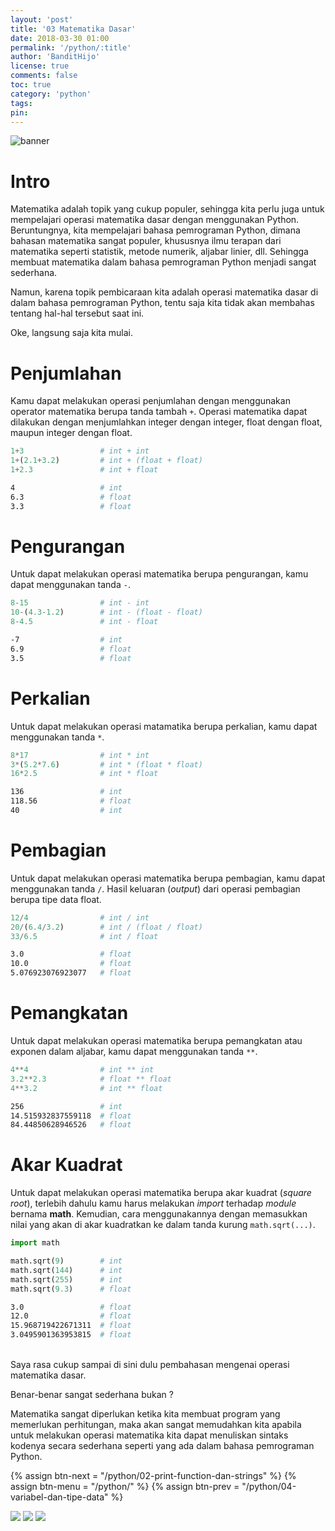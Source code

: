 ```yaml
---
layout: 'post'
title: '03 Matematika Dasar'
date: 2018-03-30 01:00
permalink: '/python/:title'
author: 'BanditHijo'
license: true
comments: false
toc: true
category: 'python'
tags:
pin:
---
```


<img class="post-body-img" src="{{ site.lazyload.logo_blank_banner }}" data-echo="https://s20.postimg.cc/rjj46uizh/banner_python_00.png" alt="banner">

# Intro
Matematika adalah topik yang cukup populer, sehingga kita perlu juga untuk mempelajari operasi matematika dasar dengan menggunakan Python. Beruntungnya, kita mempelajari bahasa pemrograman Python, dimana bahasan matematika sangat populer, khususnya ilmu terapan dari matematika seperti statistik, metode numerik, aljabar linier, dll. Sehingga membuat matematika dalam bahasa pemrograman Python menjadi sangat sederhana.

Namun, karena topik pembicaraan kita adalah operasi matematika dasar di dalam bahasa pemrograman Python, tentu saja kita tidak akan membahas tentang hal-hal tersebut saat ini.

Oke, langsung saja kita mulai.

# Penjumlahan
Kamu dapat melakukan operasi penjumlahan dengan menggunakan operator matematika berupa tanda tambah `+`. Operasi matematika dapat dilakukan dengan menjumlahkan integer dengan integer, float dengan float, maupun integer dengan float.
```python
1+3                 # int + int
1+(2.1+3.2)         # int + (float + float)
1+2.3               # int + float
```
```bash
4                   # int
6.3                 # float
3.3                 # float
```

# Pengurangan
Untuk dapat melakukan operasi matematika berupa pengurangan, kamu dapat menggunakan tanda `-`.
```python
8-15                # int - int
10-(4.3-1.2)        # int - (float - float)
8-4.5               # int - float
```
```bash
-7                  # int
6.9                 # float
3.5                 # float
```

# Perkalian
Untuk dapat melakukan operasi matamatika berupa perkalian, kamu dapat menggunakan tanda `*`.
```python
8*17                # int * int
3*(5.2*7.6)         # int * (float * float)
16*2.5              # int * float
```
```bash
136                 # int
118.56              # float
40                  # int
```

# Pembagian
Untuk dapat melakukan operasi matematika berupa pembagian, kamu dapat menggunakan tanda `/`. Hasil keluaran (_output_) dari operasi pembagian berupa tipe data float.
```python
12/4                # int / int
20/(6.4/3.2)        # int / (float / float)
33/6.5              # int / float
```
```bash
3.0                 # float
10.0                # float
5.076923076923077   # float
```

# Pemangkatan
Untuk dapat melakukan operasi matematika berupa pemangkatan atau exponen dalam aljabar, kamu dapat menggunakan tanda `**`.
```python
4**4                # int ** int
3.2**2.3            # float ** float
4**3.2              # int ** float
```
```bash
256                 # int
14.515932837559118  # float
84.44850628946526   # float
```

# Akar Kuadrat
Untuk dapat melakukan operasi matematika berupa akar kuadrat (_square root_), terlebih dahulu kamu harus melakukan _import_ terhadap _module_ bernama **math**. Kemudian, cara menggunakannya dengan memasukkan nilai yang akan di akar kuadratkan ke dalam tanda kurung `math.sqrt(...)`.
```python
import math

math.sqrt(9)        # int
math.sqrt(144)      # int
math.sqrt(255)      # int
math.sqrt(9.3)      # float
```
```bash
3.0                 # float
12.0                # float
15.968719422671311  # float
3.0495901363953815  # float
```

<br>
Saya rasa cukup sampai di sini dulu pembahasan mengenai operasi matematika dasar.

Benar-benar sangat sederhana bukan ?

Matematika sangat diperlukan ketika kita membuat program yang memerlukan perhitungan, maka akan sangat memudahkan kita apabila untuk melakukan operasi matematika kita dapat menuliskan sintaks kodenya secara sederhana seperti yang ada dalam bahasa pemrograman Python.


<!-- NEXT PREV BUTTON -->
{% assign btn-next = "/python/02-print-function-dan-strings" %}
{% assign btn-menu = "/python/" %}
{% assign btn-prev = "/python/04-variabel-dan-tipe-data" %}
<div class="post-nav">
<a class="btn-blue-l" href="{{ btn-next }}"><img class="btn-img" src="/assets/img/logo/logo_ap.png"></a>
<a class="btn-blue-c" href="{{ btn-menu }}"><img class="btn-img" src="/assets/img/logo/logo_menu.svg"></a>
<a class="btn-blue-r" href="{{ btn-prev }}"><img class="btn-img" src="/assets/img/logo/logo_an.png"></a>
</div>
